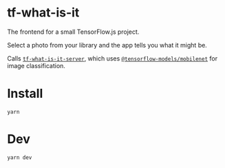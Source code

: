 # tf-what-is-it

The frontend for a small TensorFlow.js project.

Select a photo from your library and the app tells you what it might be.

Calls [`tf-what-is-it-server`](https://github.com/claudiorivera/tf-what-is-it-server), which uses [`@tensorflow-models/mobilenet`](https://github.com/tensorflow/tfjs-models#readme) for image classification.

# Install

`yarn`

# Dev

`yarn dev`
